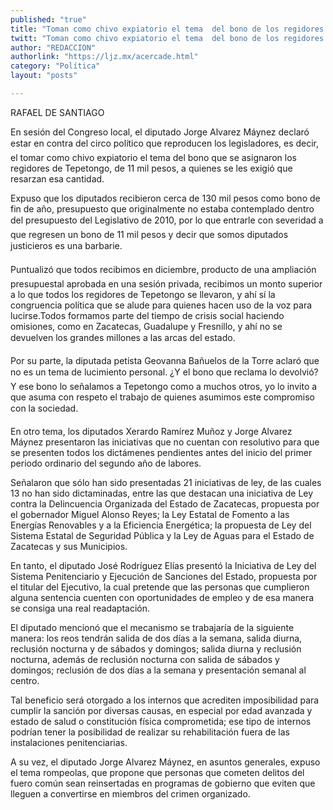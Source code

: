```yaml
---
published: "true"
title: "Toman como chivo expiatorio el tema  del bono de los regidores de Tepetongo"
twitt: "Toman como chivo expiatorio el tema  del bono de los regidores de Tepetongo"
author: "REDACCION"
authorlink: "https://ljz.mx/acercade.html"
category: "Política"
layout: "posts"

---
```



  RAFAEL DE SANTIAGO



  En sesión del Congreso local, el diputado Jorge Alvarez Máynez declaró estar en contra del circo político que reproducen los legisladores, es decir, el tomar como chivo expiatorio el tema del bono que se asignaron los regidores de Tepetongo, de 11 mil pesos, a quienes se les exigió que resarzan esa cantidad.



  Expuso que los diputados recibieron cerca de 130 mil pesos como bono de fin de año, presupuesto que originalmente no estaba contemplado dentro del presupuesto del Legislativo de 2010, por lo que entrarle con severidad a que regresen un bono de 11 mil pesos y decir que somos diputados justicieros es una barbarie.



  Puntualizó que todos recibimos en diciembre, producto de una ampliación presupuestal aprobada en una sesión privada, recibimos un monto superior a lo que todos los regidores de Tepetongo se llevaron, y ahí sí la congruencia política que se alude para quienes hacen uso de la voz para lucirse.Todos formamos parte del tiempo de crisis social haciendo omisiones, como en Zacatecas, Guadalupe y Fresnillo, y ahí no se devuelven los grandes millones a las arcas del estado.



  Por su parte, la diputada petista Geovanna Bañuelos de la Torre aclaró que no es un tema de lucimiento personal. ¿Y el bono que reclama lo devolvió? Y ese bono lo señalamos a Tepetongo como a muchos otros, yo lo invito a que asuma con respeto el trabajo de quienes asumimos este compromiso con la sociedad.



  En otro tema, los diputados Xerardo Ramírez Muñoz y Jorge Alvarez Máynez presentaron las iniciativas que no cuentan con resolutivo para que se presenten todos los dictámenes pendientes antes del inicio del primer periodo ordinario del segundo año de labores.



  Señalaron que sólo han sido presentadas 21 iniciativas de ley, de las cuales 13 no han sido dictaminadas, entre las que destacan una iniciativa de Ley contra la Delincuencia Organizada del Estado de Zacatecas, propuesta por el gobernador Miguel Alonso Reyes; la Ley Estatal de Fomento a las Energías Renovables y a la Eficiencia Energética; la propuesta de Ley del Sistema Estatal de Seguridad Pública y la Ley de Aguas para el Estado de Zacatecas y sus Municipios.



  En tanto, el diputado José Rodríguez Elías presentó la Iniciativa de Ley del Sistema Penitenciario y Ejecución de Sanciones del Estado, propuesta por el titular del Ejecutivo, la cual pretende que las personas que cumplieron alguna sentencia cuenten con oportunidades de empleo y de esa manera se consiga una real readaptación.



  El diputado mencionó que el mecanismo se trabajaría de la siguiente manera: los reos tendrán salida de dos días a la semana, salida diurna, reclusión nocturna y de sábados y domingos; salida diurna y reclusión nocturna, además de reclusión nocturna con salida de sábados y domingos; reclusión de dos días a la semana y presentación semanal al centro.



  Tal beneficio será otorgado a los internos que acrediten imposibilidad para cumplir la sanción por diversas causas, en especial por edad avanzada y estado de salud o constitución física comprometida; ese tipo de internos podrían tener la posibilidad de realizar su rehabilitación fuera de las instalaciones penitenciarias.



  A su vez, el diputado Jorge Alvarez Máynez, en asuntos generales, expuso el tema rompeolas, que propone que personas que cometen delitos del fuero común sean reinsertadas en programas de gobierno que eviten que lleguen a convertirse en miembros del crimen organizado.

